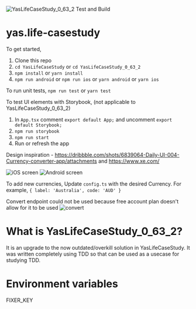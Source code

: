![YasLifeCaseStudy_0_63_2 Test and Build](https://github.com/JanithaR/yas.life-casestudy/workflows/react-native-android-build-apk/badge.svg)

# yas.life-casestudy

To get started,
1. Clone this repo
2. `cd YasLifeCaseStudy` or `cd YasLifeCaseStudy_0_63_2`
3. `npm install` or `yarn install`
4. `npm run android` or `npm run ios` or `yarn android` or `yarn ios`

To run unit tests,
`npm run test` or `yarn test`

To test UI elements with Storybook, (not applicable to YasLifeCaseStudy_0_63_2)
1. In `App.tsx` comment `export default App;` and uncomment `export default Storybook;`
2. `npm run storybook`
3. `npm run start`
4. Run or refresh the app

Design inspiration - https://dribbble.com/shots/6839064-Daily-UI-004-Currency-converter-app/attachments and https://www.xe.com/

![iOS screen](https://i.imgur.com/M0eWDDP.png)
![Android screen](https://imgur.com/3Mq8qVh.png)

To add new currencies,
Update `config.ts` with the desired Currency. For example, `{ label: 'Australia', code: 'AUD' }`

Convert endpoint could not be used because free account plan doesn't allow for it to be used
![convert](https://i.imgur.com/mUXoXmX.png)

# What is YasLifeCaseStudy_0_63_2?
It is an upgrade to the now outdated/overkill solution in YasLifeCaseStudy. It was written completely using TDD so that can be used as a usecase for studying TDD.

# Environment variables
FIXER_KEY
